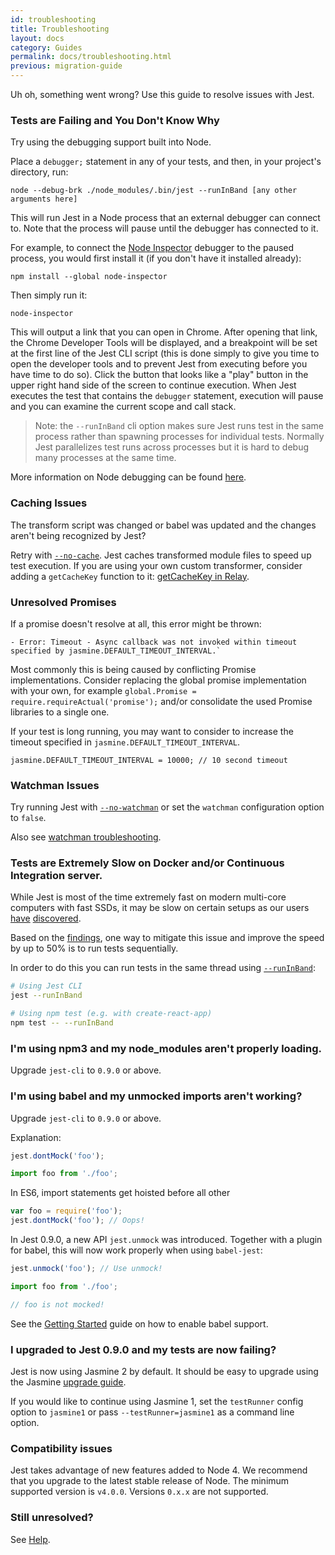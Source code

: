 ```yaml
---
id: troubleshooting
title: Troubleshooting
layout: docs
category: Guides
permalink: docs/troubleshooting.html
previous: migration-guide
---
```


Uh oh, something went wrong? Use this guide to resolve issues with Jest.

### Tests are Failing and You Don't Know Why

Try using the debugging support built into Node.

Place a `debugger;` statement in any of your tests, and then, in your project's directory, run:

```
node --debug-brk ./node_modules/.bin/jest --runInBand [any other arguments here]
```

This will run Jest in a Node process that an external debugger can connect to. Note that the process
will pause until the debugger has connected to it.

For example, to connect the [Node Inspector](https://github.com/node-inspector/node-inspector)
debugger to the paused process, you would first install it (if you don't have it installed already):

```
npm install --global node-inspector
```

Then simply run it:

```
node-inspector
```

This will output a link that you can open in Chrome. After opening that link, the Chrome Developer Tools will be displayed, and a breakpoint will be set at the first line of the Jest CLI script (this is done simply to give you time to open the developer tools and to prevent Jest from executing before you have time to do so). Click the button that looks like a "play" button in the upper right hand side of the screen to continue execution. When Jest executes the test that contains the `debugger` statement, execution will pause and you can examine the current scope and call stack.

> Note: the `--runInBand` cli option makes sure Jest runs test in the same process rather than spawning processes for individual tests. Normally Jest parallelizes test runs across processes but it is hard to debug many processes at the same time.

More information on Node debugging can be found [here](https://nodejs.org/api/debugger.html).

### Caching Issues

The transform script was changed or babel was updated and the changes aren't
being recognized by Jest?

Retry with [`--no-cache`](/jest/docs/cli.html#cache). Jest caches transformed module files to speed up test execution.
If you are using your own custom transformer, consider adding a `getCacheKey`
function to it: [getCacheKey in Relay](https://github.com/facebook/relay/blob/master/scripts/jest/preprocessor.js#L63-L67).

### Unresolved Promises

If a promise doesn't resolve at all, this error might be thrown:

```
- Error: Timeout - Async callback was not invoked within timeout specified by jasmine.DEFAULT_TIMEOUT_INTERVAL.`
```

Most commonly this is being caused by conflicting Promise implementations.
Consider replacing the global promise implementation with your own, for example
`global.Promise = require.requireActual('promise');` and/or consolidate the
used Promise libraries to a single one.

If your test is long running, you may want to consider to increase the timeout
specified in `jasmine.DEFAULT_TIMEOUT_INTERVAL`.

```
jasmine.DEFAULT_TIMEOUT_INTERVAL = 10000; // 10 second timeout
```

### Watchman Issues

Try running Jest with [`--no-watchman`](/jest/docs/cli.html#watchman) or set the `watchman` configuration option
to `false`.

Also see [watchman troubleshooting](https://facebook.github.io/watchman/docs/troubleshooting.html).

### Tests are Extremely Slow on Docker and/or Continuous Integration server.

While Jest is most of the time extremely fast on modern multi-core computers
with fast SSDs, it may be slow on certain setups as our users [have](https://github.com/facebook/jest/issues/1395)
[discovered](https://github.com/facebook/jest/issues/1524#issuecomment-260246008).

Based on the [findings](https://github.com/facebook/jest/issues/1524#issuecomment-262366820),
one way to mitigate this issue and improve the speed by up to 50% is to run tests sequentially.

In order to do this you can run tests in the same thread using [`--runInBand`](/jest/docs/cli.html#runinband):

```bash
# Using Jest CLI
jest --runInBand

# Using npm test (e.g. with create-react-app)
npm test -- --runInBand
```

### I'm using npm3 and my node_modules aren't properly loading.

Upgrade `jest-cli` to `0.9.0` or above.

### I'm using babel and my unmocked imports aren't working?

Upgrade `jest-cli` to `0.9.0` or above.

Explanation:

```js
jest.dontMock('foo');

import foo from './foo';
```

In ES6, import statements get hoisted before all other

```js
var foo = require('foo');
jest.dontMock('foo'); // Oops!
```

In Jest 0.9.0, a new API `jest.unmock` was introduced. Together with a plugin
for babel, this will now work properly when using `babel-jest`:

```js
jest.unmock('foo'); // Use unmock!

import foo from './foo';

// foo is not mocked!
```

See the [Getting Started](/jest/docs/getting-started.html#using-babel) guide on how to enable babel support.

### I upgraded to Jest 0.9.0 and my tests are now failing?

Jest is now using Jasmine 2 by default. It should be easy to upgrade using the
Jasmine [upgrade guide](http://jasmine.github.io/2.0/introduction.html).

If you would like to continue using Jasmine 1, set the `testRunner` config
option to `jasmine1` or pass `--testRunner=jasmine1` as a command line option.

### Compatibility issues

Jest takes advantage of new features added to Node 4. We recommend that you
upgrade to the latest stable release of Node. The minimum supported version is
`v4.0.0`. Versions `0.x.x` are not supported.

### Still unresolved?

See [Help](/jest/help.html).

